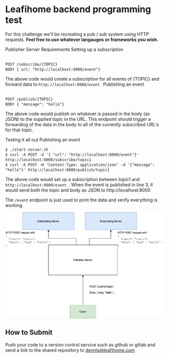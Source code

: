 # Leafihome backend programming test

For this challenge we'll be recreating a pub / sub system using HTTP requests. **Feel free to use whatever langauges or frameworks you wish.**

Publisher Server Requirements
Setting up a subscription
<pre><code>
POST /subscribe/{TOPIC}
BODY { url: "http://localhost:8000/event"}
</code></pre>

The above code would create a subscription for all events of {TOPIC} and forward data to <code>http://localhost:8000/event </code>
Publishing an event
<pre><code>
POST /publish/{TOPIC}
BODY { "message": "hello"}
</code></pre>

The above code would publish on whatever is passed in the body (as JSON) to the supplied topic in the URL. This endpoint should trigger a forwarding of the data in the body to all of the currently subscribed URL's for that topic.

Testing it all out Publishing an event
<pre>
<code>$ ./start-server.sh </code>
<code>$ curl -X POST -d '{ "url": "http://localhost:8000/event"}' http://localhost:8000/subscribe/topic1</code>
<code>$ curl -X POST -H "Content-Type: application/json" -d '{"message": "hello"}' http://localhost:8000/publish/topic1</code>
</pre>     
The above code would set up a subscription between topic1 and <code> http://localhost:8000/event </code>.
When the event is published in line 3, it would send both the topic and body as JSON to http://localhost:8000

The <code>/event</code> endpoint is just used to print the data and verify everything is working.

![alt text](/images/pubsub-diagram.png)

## How to Submit
Push your code to a version control service such as github or gitlab and send a link to the shared repository to dennis@leafihome.com
